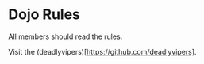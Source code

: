 Dojo Rules
==========

All members should read the rules.

Visit the (deadlyvipers)[https://github.com/deadlyvipers].

